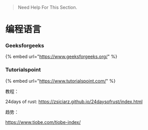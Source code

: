 > Need Help For This Section.


# 编程语言

### Geeksforgeeks

{% embed url="https://www.geeksforgeeks.org/" %}

### Tutorialspoint

{% embed url="https://www.tutorialspoint.com/" %}



教程：

 24days of rust: https://zsiciarz.github.io/24daysofrust/index.html



趋势：

https://www.tiobe.com/tiobe-index/
